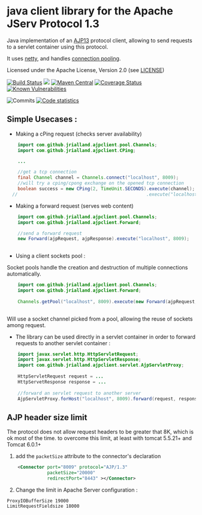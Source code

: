 java client library for the Apache JServ Protocol 1.3
==============================

Java implementation of an [AJP13](https://en.wikipedia.org/wiki/Apache_JServ_Protocol) protocol client, allowing to send requests to a servlet container using this protocol.

It uses [netty](https://netty.io/), and handles [connection pooling](https://github.com/hexiaofeng/poolnetty).

Licensed under the Apache License, Version 2.0 (see [LICENSE](https://github.com/jrialland/ajp-client/blob/master/LICENSE))

[![Build Status](https://travis-ci.org/jrialland/ajp-client.svg)](https://travis-ci.org/jrialland/ajp-client)
[![](https://jitpack.io/v/jrialland/ajp-client.svg)](https://jitpack.io/#jrialland/ajp-client)
[![Maven Central](https://maven-badges.herokuapp.com/maven-central/com.github.jrialland/ajpclient/badge.svg)](https://maven-badges.herokuapp.com/maven-central/com.github.jrialland/ajpclient)
[![Coverage Status](https://img.shields.io/coveralls/jrialland/ajp-client.svg)](https://coveralls.io/r/jrialland/ajp-client)
[![Known Vulnerabilities](https://snyk.io/test/github/jrialland/ajp-client/badge.svg)](https://snyk.io/test/github/jrialland/ajp-client)





![Commits](https://www.openhub.net/p/ajp-client/analyses/latest/commits_spark.png)
[![Code statistics](http://www.ohloh.net/p/ajp-client/widgets/project_thin_badge.gif)](https://www.ohloh.net/p/ajp-client)

Simple Usecases :
------------------

* Making a cPing request (checks server availability)

```java
	import com.github.jrialland.ajpclient.pool.Channels;
	import com.github.jrialland.ajpclient.CPing;

	...

	//get a tcp connection
	final Channel channel = Channels.connect("localhost", 8009);
	//will try a cping/cpong exchange on the opened tcp connection
	boolean success = new CPing(2, TimeUnit.SECONDS).execute(channel);
  //                                                .execute("localhost", 8009);	
```

* Making a forward request (serves web content)

```java
	import com.github.jrialland.ajpclient.pool.Channels;
	import com.github.jrialland.ajpclient.Forward;

	//send a forward request
	new Forward(ajpRequest, ajpResponse).execute("localhost", 8009);
	
```

* Using a client sockets pool :

Socket pools handle the creation and destruction of multiple connections automatically.

```java
	import com.github.jrialland.ajpclient.pool.Channels;
	import com.github.jrialland.ajpclient.Forward;
	
	Channels.getPool("localhost", 8009).execute(new Forward(ajpRequest, ajpResponse));
	
```
Will use a socket channel picked from a pool, allowing the reuse of sockets among request.

* The library can be used directly in a servlet container in order to forward requests to another servlet container :

```java
	import javax.servlet.http.HttpServletRequest;
	import javax.servlet.http.HttpServletResponse;
	import com.github.jrialland.ajpclient.servlet.AjpServletProxy;
	
	HttpServletRequest request = ...
	HttpServetResponse response = ...
	
	//forward an servlet request to another server
	AjpServletProxy.forHost("localhost", 8009).forward(request, response);
```

AJP header size limit
---------------------

  The protocol does not allow request headers to be greater that 8K, which is ok most of the time.
to overcome this limit, at least with tomcat 5.5.21+ and Tomcat 6.0.1+

1) add the ``packetSize`` attribute to the connector's declaration

```xml
    <Connector port="8009" protocol="AJP/1.3"
               packetSize="20000"
               redirectPort="8443" ></Connector>
```

2) Change the limit in Apache Server configuration :
```
ProxyIOBufferSize 19000 
LimitRequestFieldsize 18000
```
